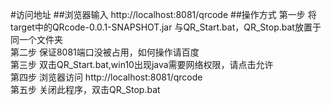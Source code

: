 #访问地址
##浏览器输入
http://localhost:8081/qrcode
##操作方式
第一步 将target中的QRcode-0.0.1-SNAPSHOT.jar 与QR_Start.bat，QR_Stop.bat放置于同一个文件夹  
第二步 保证8081端口没被占用，如何操作请百度  
第三步 双击QR_Start.bat,win10出现java需要网络权限，请点击允许  
第四步 浏览器访问 http://localhost:8081/qrcode  
第五步 关闭此程序，双击QR_Stop.bat